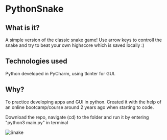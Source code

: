 # PythonSnake

## What is it?

A simple version of the classic snake game! Use arrow keys to controll the snake and try to beat your own highscore which is saved locally :)

## Technologies used

Python developed in PyCharm, using tkinter for GUI.

## Why?

To practice developing apps and GUI in python. Created it with the help of an online bootcamp/course around 2 years ago when starting to code.

Download the repo, navigate (cd) to the folder and run it by entering "python3 main.py" in terminal


![Snake](https://i.imgur.com/x1CzMdz.png)
